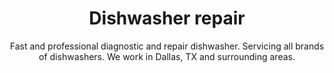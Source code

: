 ---
layout: index
keyword: Dishwasher repair
title: Dishwasher repair
subtitle: "Fast and professional diagnostic and repair dishwasher. Servicing all brands of dishwashers. We work in Dallas, TX and surrounding areas."
---